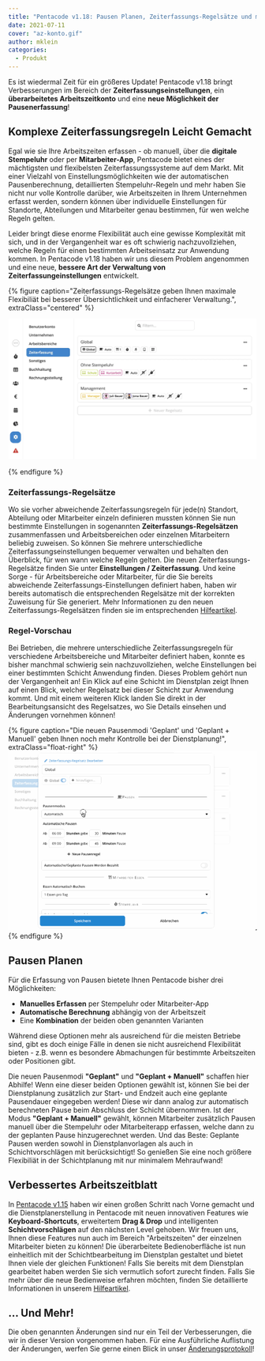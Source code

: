 ```yaml
---
title: "Pentacode v1.18: Pausen Planen, Zeiterfassungs-Regelsätze und mehr"
date: 2021-07-11
cover: "az-konto.gif"
author: mklein
categories:
  - Produkt
---
```


Es ist wiedermal Zeit für ein größeres Update! Pentacode v1.18 bringt Verbesserungen im Bereich der **Zeiterfassungseinstellungen**, ein **überarbeitetes Arbeitszeitkonto** und eine **neue Möglichkeit der Pausenerfassung**!

## Komplexe Zeiterfassungsregeln Leicht Gemacht

Egal wie sie Ihre Arbeitszeiten erfassen - ob manuell, über die **digitale Stempeluhr** oder per **Mitarbeiter-App**,
Pentacode bietet eines der mächtigsten und flexibelsten Zeiterfassungssysteme auf dem Markt. Mit einer Vielzahl von
Einstellungsmöglichkeiten wie der automatischen Pausenberechnung, detaillierten Stempeluhr-Regeln und mehr haben Sie
nicht nur volle Kontrolle darüber, wie Arbeitszeiten in Ihrem Unternehmen erfasst werden, sondern können über
individuelle Einstellungen für Standorte, Abteilungen und Mitarbeiter genau bestimmen, für wen welche Regeln gelten.

Leider bringt diese enorme Flexibilität auch eine gewisse Komplexität mit sich, und in der Vergangenheit war es oft
schwierig nachzuvollziehen, welche Regeln für einen bestimmten Arbeitseinsatz zur Anwendung kommen. In Pentacode v1.18
haben wir uns diesem Problem angenommen und eine neue, **bessere Art der Verwaltung von Zeiterfassungeinstellungen**
entwickelt.

{% figure caption="Zeiterfassungs-Regelsätze geben Ihnen maximale Flexibiliät bei besserer Übersichtlichkeit und einfacherer Verwaltung.", extraClass="centered" %}

<img src="regelsaetze.webp">

{% endfigure %}

### Zeiterfassungs-Regelsätze

Wo sie vorher abweichende Zeiterfassungsregeln für jede(n) Standort, Abteilung oder Mitarbeiter einzeln definieren
mussten können Sie nun bestimmte Einstellungen in sogenannten **Zeiterfassungs-Regelsätzen** zusammenfassen und
Arbeitsbereichen oder einzelnen Mitarbeitern beliebig zuweisen. So können Sie mehrere unterschiedliche
Zeiterfassungseinstellungen bequemer verwalten und behalten den Überblick, für wen wann welche Regeln gelten. Die neuen
Zeiterfassungs-Regelsätze finden Sie unter **Einstellungen / Zeiterfassung**. Und keine Sorge - für Arbeitsbereiche oder
Mitarbeiter, für die Sie bereits abweichende Zeiterfassungs-Einstellungen definiert haben, haben wir bereits automatisch
die entsprechenden Regelsätze mit der korrekten Zuweisung für Sie generiert. Mehr Informationen zu den neuen
Zeiterfassungs-Regelsätzen finden sie im entsprechenden [Hilfeartikel](/hilfe/handbuch/einstellungen/zeiterfassung).

### Regel-Vorschau

Bei Betrieben, die mehrere unterschiedliche Zeiterfassungsregeln für verschiedene Arbeitsbereiche und Mitarbeiter
definiert haben, konnte es bisher manchmal schwierig sein nachzuvollziehen, welche Einstellungen bei einer bestimmten
Schicht Anwendung finden. Dieses Problem gehört nun der Vergangenheit an! Ein Klick auf eine Schicht im Dienstplan zeigt
Ihnen auf einen Blick, welcher Regelsatz bei dieser Schicht zur Anwendung kommt. Und mit einem weiteren Klick landen Sie
direkt in der Bearbeitungsansicht des Regelsatzes, wo Sie Details einsehen und Änderungen vornehmen können!

{% figure caption="Die neuen Pausenmodi 'Geplant' und 'Geplant + Manuell' geben Ihnen noch mehr Kontrolle bei der Dienstplanung!", extraClass="float-right" %}
<img src="geplante_pausen.gif">
{% endfigure %}

## Pausen Planen

Für die Erfassung von Pausen bietete Ihnen Pentacode bisher drei Möglichkeiten:

- **Manuelles Erfassen** per Stempeluhr oder Mitarbeiter-App
- **Automatische Berechnung** abhängig von der Arbeitszeit
- Eine **Kombination** der beiden oben genannten Varianten

Während diese Optionen mehr als ausreichend für die meisten Betriebe sind, gibt es doch einige Fälle in denen sie nicht
ausreichend Flexibilität bieten - z.B. wenn es besondere Abmachungen für bestimmte Arbeitszeiten oder Positionen gibt.

Die neuen Pausenmodi **"Geplant"** und **"Geplant + Manuell"** schaffen hier Abhilfe! Wenn eine dieser beiden Optionen
gewählt ist, können Sie bei der Dienstplanung zusätzlich zur Start- und Endzeit auch eine geplante Pausendauer
eingegeben werden! Diese wir dann analog zur automatisch berechneten Pause beim Abschluss der Schicht übernommen. Ist
der Modus **"Geplant + Manuell"** gewählt, können Mitarbeiter zusätzlich Pausen manuell über die Stempeluhr oder
Mitarbeiterapp erfassen, welche dann zu der geplanten Pause hinzugerechnet werden. Und das Beste: Geplante Pausen werden
sowohl in Dienstplanvorlagen als auch in Schichtvorschlägen mit berücksichtigt! So genießen Sie eine noch größere
Flexibiliät in der Schichtplanung mit nur minimalem Mehraufwand!

## Verbessertes Arbeitszeitblatt

In [Pentacode v1.15](/hilfe/aenderungsprotokoll/#1150) haben wir einen großen Schritt nach Vorne gemacht und die
Dienstplanerstellung in Pentacode mit neuen innovativen Features wie **Keyboard-Shortcuts**, erweitertem **Drag & Drop**
und intelligenten **Schichtvorschlägen** auf den nächsten Level gehoben. Wir freuen uns, Ihnen diese Features nun auch
im Bereich "Arbeitszeiten" der einzelnen Mitarbeiter bieten zu können! Die überarbeitete Bedienoberfläche ist nun
einheitlich mit der Schichtbearbeitung im Dienstplan gestaltet und bietet Ihnen viele der gleichen Funktionen! Falls Sie
bereits mit dem Dienstplan gearbeitet haben werden Sie sich vermutlich sofort zurecht finden. Falls Sie mehr über die
neue Bedienweise erfahren möchten, finden Sie detaillierte Informationen in unserem [Hilfeartikel](/hilfe/handbuch/mitarbeiter/arbeitszeiten/#das-arbeitszeitblatt).

## ... Und Mehr!

Die oben genannten Änderungen sind nur ein Teil der Verbesserungen, die wir in dieser Version vorgenommen haben. Für
eine Ausführliche Auflistung der Änderungen, werfen Sie gerne einen Blick in unser
[Änderungsprotokoll](/hilfe/aenderungsprotokoll/)!
